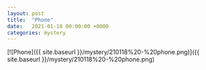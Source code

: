 ```yaml
---
layout: post
title:  "Phone"
date:   2021-01-18 00:00:00 +0000
categories: mystery
---
```


[![Phone]({{ site.baseurl }}/mystery/210118%20-%20phone.png)]({{ site.baseurl }}/mystery/210118%20-%20phone.png)

